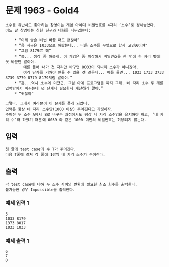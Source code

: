 # 문제 1963 - Gold4
    소수를 유난히도 좋아하는 창영이는 게임 아이디 비밀번호를 4자리 ‘소수’로 정해놓았다. 
    어느 날 창영이는 친한 친구와 대화를 나누었는데:
    
        * “이제 슬슬 비번 바꿀 때도 됐잖아”
        * “응 지금은 1033으로 해놨는데... 다음 소수를 무엇으로 할지 고민중이야"
        * “그럼 8179로 해”
        * “흠... 생각 좀 해볼게. 이 게임은 좀 이상해서 비밀번호를 한 번에 한 자리 밖에 못 바꾼단 말이야. 
            예를 들어 내가 첫 자리만 바꾸면 8033이 되니까 소수가 아니잖아. 
            여러 단계를 거쳐야 만들 수 있을 것 같은데... 예를 들면... 1033 1733 3733 3739 3779 8779 8179처럼 말이야.”
        * “흠...역시 소수에 미쳤군. 그럼 아예 프로그램을 짜지 그래. 네 자리 소수 두 개를 입력받아서 바꾸는데 몇 단계나 필요한지 계산하게 말야.”
        * “귀찮아”

    그렇다. 그래서 여러분이 이 문제를 풀게 되었다. 
    입력은 항상 네 자리 소수만(1000 이상) 주어진다고 가정하자. 
    주어진 두 소수 A에서 B로 바꾸는 과정에서도 항상 네 자리 소수임을 유지해야 하고, ‘네 자리 수’라 하였기 때문에 0039 와 같은 1000 미만의 비밀번호는 허용되지 않는다.

## 입력
    첫 줄에 test case의 수 T가 주어진다. 
    다음 T줄에 걸쳐 각 줄에 1쌍씩 네 자리 소수가 주어진다.

## 출력
    각 test case에 대해 두 소수 사이의 변환에 필요한 최소 회수를 출력한다. 
    불가능한 경우 Impossible을 출력한다.

### 예제 입력 1
    3
    1033 8179
    1373 8017
    1033 1033
### 예제 출력 1
    6
    7
    0